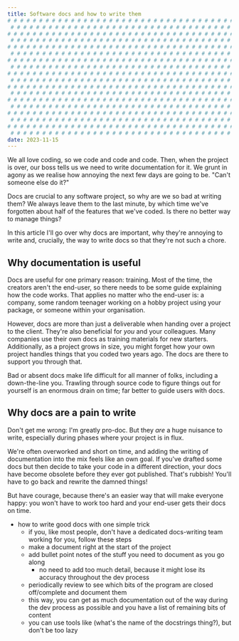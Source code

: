 ```yaml
---
title: Software docs and how to write them
# # # # # # # # # # # # # # # # # # # # # # # # # # # # # # # # # # # # # # # #
 # # # # # # # # # # # # # # # # # # # # # # # # # # # # # # # # # # # # # # # #
# # # # # # # # # # # # # # # # # # # # # # # # # # # # # # # # # # # # # # # #
 # # # # # # # # # # # # # # # # # # # # # # # # # # # # # # # # # # # # # # # #
# # # # # # # # # # # # # # # # # # # # # # # # # # # # # # # # # # # # # # # #
 # # # # # # # # # # # # # # # # # # # # # # # # # # # # # # # # # # # # # # # #
# # # # # # # # # # # # # # # # # # # # # # # # # # # # # # # # # # # # # # # #
 # # # # # # # # # # # # # # # # # # # # # # # # # # # # # # # # # # # # # # # #
# # # # # # # # # # # # # # # # # # # # # # # # # # # # # # # # # # # # # # # #
 # # # # # # # # # # # # # # # # # # # # # # # # # # # # # # # # # # # # # # # #
# # # # # # # # # # # # # # # # # # # # # # # # # # # # # # # # # # # # # # # #
 # # # # # # # # # # # # # # # # # # # # # # # # # # # # # # # # # # # # # # # #
# # # # # # # # # # # # # # # # # # # # # # # # # # # # # # # # # # # # # # # #
 # # # # # # # # # # # # # # # # # # # # # # # # # # # # # # # # # # # # # # # #
# # # # # # # # # # # # # # # # # # # # # # # # # # # # # # # # # # # # # # # #
 # # # # # # # # # # # # # # # # # # # # # # # # # # # # # # # # # # # # # # # #
# # # # # # # # # # # # # # # # # # # # # # # # # # # # # # # # # # # # # # # #
 # # # # # # # # # # # # # # # # # # # # # # # # # # # # # # # # # # # # # # # #
date: 2023-11-15
---
```


We all love coding, so we code and code and code. Then, when the project is over, our boss tells us we need to write documentation for it. We grunt in agony as we realise how annoying the next few days are going to be. "Can't someone else do it?"

Docs are crucial to any software project, so why are we so bad at writing them? We always leave them to the last minute, by which time we've forgotten about half of the features that we've coded. Is there no better way to manage things?

In this article I'll go over why docs are important, why they're annoying to write and, crucially, the way to write docs so that they're not such a chore.

## Why documentation is useful

Docs are useful for one primary reason: training. Most of the time, the creators aren't the end-user, so there needs to be some guide explaining how the code works. That applies no matter who the end-user is: a company, some random teenager working on a hobby project using your package, or someone within your organisation.

However, docs are more than just a deliverable when handing over a project to the client. They're also beneficial for _you_ and your colleagues. Many companies use their own docs as training materials for new starters. Additionally, as a project grows in size, you might forget how your own project handles things that you coded two years ago. The docs are there to support you through that.

Bad or absent docs make life difficult for all manner of folks, including a down-the-line you. Trawling through source code to figure things out for yourself is an enormous drain on time; far better to guide users with docs.

## Why docs are a pain to write

Don't get me wrong: I'm greatly pro-doc. But they _are_ a huge nuisance to write, especially during phases where your project is in flux.

We're often overworked and short on time, and adding the writing of documentation into the mix feels like an own goal. If you've drafted some docs but then decide to take your code in a different direction, your docs have become obsolete before they ever got published. That's rubbish! You'll have to go back and rewrite the damned things!

But have courage, because there's an easier way that will make everyone happy: you won't have to work too hard and your end-user gets their docs on time.

- how to write good docs with one simple trick
  - if you, like most people, don't have a dedicated docs-writing team working for you, follow these steps
  - make a document right at the start of the project
  - add bullet point notes of the stuff you need to document as you go along
    - no need to add too much detail, because it might lose its accuracy throughout the dev process
  - periodically review to see which bits of the program are closed off/complete and document them
  - this way, you can get as much documentation out of the way during the dev process as possible and you have a list of remaining bits of content
  - you can use tools like (what's the name of the docstrings thing?), but don't be too lazy
